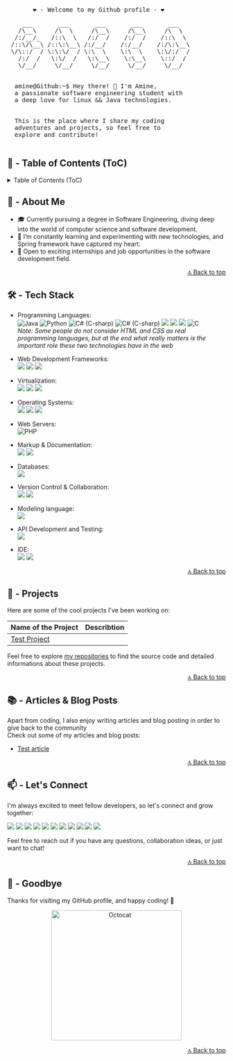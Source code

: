 <pre>
       ❤️ - Welcome to my Github profile - ❤️

    ___       ___       ___       ___       ___
   /\__\     /\  \     /\__\     /\__\     /\  \
  /:/__/_   /::\  \   /:/  /    /:/  /    /::\  \
 /::\/\__\ /::\:\__\ /:/__/    /:/__/    /:/\:\__\
 \/\::/  / \:\:\/  / \:\  \    \:\  \    \:\/:/  /
   /:/  /   \:\/  /   \:\__\    \:\__\    \::/  /
   \/__/     \/__/     \/__/     \/__/     \/__/


  amine@Github:~$ Hey there! 👋 I'm Amine,
  a passionate software engineering student with
  a deep love for linux && Java technologies.


  This is the place where I share my coding
  adventures and projects, so feel free to
  explore and contribute!

</pre>

## 📜️ - Table of Contents (ToC) <a id="ToC"></a>

<details><summary>Table of Contents (ToC)</summary>

- [🙋️ - About Me](#about-me)
- [🛠️ - Tech Stack](#tech-stack)
- [🚀 - Projects](#projects)
- [📚 - Articles & Blog Posts](#articles-&-blog-posts)
- [📫 - Let's Connect](#let-s-connect)
- [👋️ - Goodbye](#goodbye)

</details>


## 🙋️ - About Me <a id="about-me"></a>

* 🎓 Currently pursuing a degree in Software Engineering, diving deep into the world of computer science and software development.
* 🌱 I’m constantly learning and experimenting with new technologies, and Spring framework have captured my heart.
* 💼 Open to exciting internships and job opportunities in the software development field.

<p align="right">
<a href="#ToC">🔝️ Back to top</a>
</p>


## 🛠️ - Tech Stack <a id="tech-stack"></a>

* Programming Languages:<br>
    ![Java](https://img.shields.io/badge/Java-FFFFFF?style=for-the-badge&logo=openjdk&logoColor=black "Java")
    ![Python](https://img.shields.io/badge/python-3776AB?style=for-the-badge&logo=python&logoColor=white "Python")
    ![C# (C-sharp)](https://img.shields.io/badge/C-A8B9CC?style=for-the-badge&logo=c&logoColor=white "PHP")
    ![C# (C-sharp)](https://img.shields.io/badge/C%23-239120?style=for-the-badge&logo=c-sharp&logoColor=white "PHP")
    ![](https://img.shields.io/badge/HTML5-E34F26?style=for-the-badge&logo=html5&logoColor=white)
    ![](https://img.shields.io/badge/CSS3-1572B6?style=for-the-badge&logo=css3&logoColor=white)
    ![](https://img.shields.io/badge/JavaScript-F7DF1E?style=for-the-badge&logo=javascript&logoColor=black)
    ![C](https://img.shields.io/badge/PHP-777BB4?style=for-the-badge&logo=php&logoColor=white "PHP")<br>
    *Note: Some people do not consider HTML and CSS as real programming languages, but at the end what really matters is the important role these two technologies have in the web*

* Web Development Frameworks:<br>
    ![](https://img.shields.io/badge/Bootstrap-563D7C?style=for-the-badge&logo=bootstrap&logoColor=white)
    ![](https://img.shields.io/badge/Spring-6DB33F?style=for-the-badge&logo=spring&logoColor=white)
    ![](https://img.shields.io/badge/Spring_Boot-6DB33F?style=for-the-badge&logo=springboot&logoColor=white)

* Virtualization:<br>
    ![](https://img.shields.io/badge/Docker-2496ED?style=for-the-badge&logo=docker&logoColor=white)
    ![](https://img.shields.io/badge/virtualbox-183A61?style=for-the-badge&logo=virtualbox&logoColor=white)
    ![](https://img.shields.io/badge/vmware-607078?style=for-the-badge&logo=vmware&logoColor=white)

* Operating Systems:<br>
    ![](https://img.shields.io/badge/Linux-FCC624?style=for-the-badge&logo=linux&logoColor=black)
    ![](https://img.shields.io/badge/BASH-4EAA25?style=for-the-badge&logo=gnubash&logoColor=white)
    ![](https://img.shields.io/badge/windows-0078D6?style=for-the-badge&logo=windows11&logoColor=white)

* Web Servers:<br>
    ![](https://img.shields.io/badge/Apache-D22128?style=for-the-badge&logo=apache&logoColor=white "PHP")

* Markup & Documentation:<br>
    ![](https://img.shields.io/badge/LaTex-008080?style=for-the-badge&logo=latex&logoColor=white)
    ![](https://img.shields.io/badge/Markdown-000000?style=for-the-badge&logo=markdown&logoColor=white)

* Databases:<br>
    ![](https://img.shields.io/badge/mysql-4479A1?style=for-the-badge&logo=mysql&logoColor=white)

* Version Control & Collaboration:<br>
    ![](https://img.shields.io/badge/Git-F05032?style=for-the-badge&logo=git&logoColor=white)
    ![](https://img.shields.io/badge/GitHub-181717?style=for-the-badge&logo=github&logoColor=white)

* Modeling language:<br>
    ![](https://img.shields.io/badge/uml-FABD14?style=for-the-badge&logo=uml&logoColor=white)

* API Development and Testing:<br>
    ![](https://img.shields.io/badge/postman-FF6C37?style=for-the-badge&logo=postman&logoColor=white)

* IDE:<br>
    ![](https://img.shields.io/badge/visual_studio_code-007ACC?style=for-the-badge&logo=visualstudiocode&logoColor=white)
    ![](https://img.shields.io/badge/intellij_idea-000000?style=for-the-badge&logo=intellijidea&logoColor=white)


<p align="right">
<a href="#ToC">🔝️ Back to top</a>
</p>

## 🚀 - Projects <a id="projects"></a>

Here are some of the cool projects I've been working on:

| Name of the Project          | Describtion |
|------------------------------|-------------|
| [Test Project][test-project] |             |



Feel free to explore [my repositories][my-repos] to find the source code and detailed informations about these projects.


[test-project]: https://github.com/el-amine-404
[my-repos]: https://github.com/el-amine-404?tab=repositories

<p align="right">
<a href="#ToC">🔝️ Back to top</a>
</p>

## 📚 - Articles & Blog Posts <a id="articles-&-blog-posts"></a>

Apart from coding, I also enjoy writing articles and blog posting in order to give back to the community<br>
Check out some of my articles and blog posts:
* [Test article](https://www.youtube.com/watch?v=dQw4w9WgXcQ)

<p align="right">
<a href="#ToC">🔝️ Back to top</a>
</p>

## 📫 - Let's Connect <a id="let-s-connect"></a>

I'm always excited to meet fellow developers, so let's connect and grow together:

<a href="mailto:elhoujjajiamine@gmail.com" target="_blank"><img src="https://img.shields.io/badge/gmail-D14836?style=for-the-badge&logo=gmail&logoColor=white"></a>
<a href="https://www.instagram.com/" target="_blank"><img src="https://img.shields.io/badge/instagram-E4405F?style=for-the-badge&logo=instagram&logoColor=white"></a>
<a href="https://www.facebook.com/" target="_blank"><img src="https://img.shields.io/badge/facebook-1877F2?style=for-the-badge&logo=facebook&logoColor=white"></a>
<a href="https://www.tiktok.com/" target="_blank"><img src="https://img.shields.io/badge/twitter-1DA1F2?style=for-the-badge&logo=twitter&logoColor=white"></a>
<a href="https://twitter.com/" target="_blank"><img src="https://img.shields.io/badge/tiktok-000000?style=for-the-badge&logo=tiktok&logoColor=white" ></a>
<a href="https://stackoverflow.com/" target="_blank"><img src="https://img.shields.io/badge/Stack Overflow-FE7A16?style=for-the-badge&logo=stackoverflow&logoColor=white"></a>
<a href="https://www.reddit.com/" target="_blank"><img src="https://img.shields.io/badge/Reddit-FF4500?style=for-the-badge&logo=reddit&logoColor=white"></a>
<a href="https://dev.to/" target="_blank"><img src="https://img.shields.io/badge/dev.to-0A0A0A?style=for-the-badge&logo=devdotto&logoColor=white"></a>
<a href="https://quora.com/" target="_blank"><img src="https://img.shields.io/badge/quora-B92B27?style=for-the-badge&logo=quora&logoColor=white"></a>
<a href="https://medium.com/" target="_blank"><img src="https://img.shields.io/badge/Medium-12100E?style=for-the-badge&logo=medium&logoColor=white"></a>
<a href="https://hub.docker.com/" target="_blank"><img src="https://img.shields.io/badge/Docker Hub-2496ED?style=for-the-badge&logo=docker&logoColor=white"></a>



Feel free to reach out if you have any questions, collaboration ideas, or just want to chat!

<p align="right">
<a href="#ToC">🔝️ Back to top</a>
</p>

## 👋️ - Goodbye <a id="goodbye"></a>

Thanks for visiting my GitHub profile, and happy coding! 🚀

<p align="center">
<img alt="Octocat" width="300px" src="https://media0.giphy.com/media/du3J3cXyzhj75IOgvA/giphy.gif?ep=v1_gifs_search">
</p>

<p align="right">
<a href="#ToC">🔝️ Back to top</a>
</p>